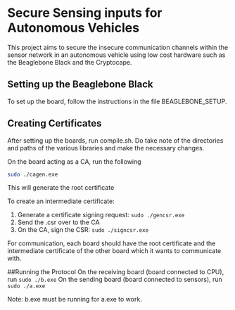 # Secure Sensing inputs for Autonomous Vehicles
This project aims to secure the insecure communication channels within the sensor network in an autonomous vehicle using low cost hardware such as the Beaglebone Black and the Cryptocape.

## Setting up the Beaglebone Black
To set up the board, follow the instructions in the file BEAGLEBONE_SETUP.

## Creating Certificates
After setting up the boards, run compile.sh. Do take note of the directories and paths of the various libraries and make the necessary changes.

On the board acting as a CA, run the following
```bash
sudo ./cagen.exe
```
This will generate the root certificate

To create an intermediate certificate:
1) Generate a certificate signing request: `sudo ./gencsr.exe`
2) Send the .csr over to the CA
3) On the CA, sign the CSR: `sudo ./signcsr.exe`

For communication, each board should have the root certificate and the intermediate certificate of the other board which it wants to communicate with.

##Running the Protocol
On the receiving board (board connected to CPU), run `sudo ./b.exe`
On the sending board (board connected to sensors), run `sudo ./a.exe`

Note: b.exe must be running for a.exe to work.
